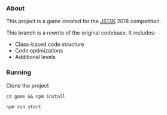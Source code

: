 ### About

This project is a game created for the [JS13K](http://js13kgames.com/) 2018 competition.

This branch is a rewrite of the original codebase. It includes:

- Class-based code structure
- Code optimizations
- Additional levels

### Running

Clone the project

`cd game && npm install`

`npm run start`
